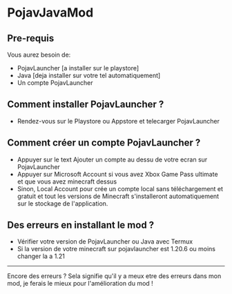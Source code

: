 # PojavJavaMod

## Pre-requis
Vous aurez besoin de:
- PojavLauncher [a installer sur le playstore]
- Java [deja installer sur votre tel automatiquement]
- Un compte PojavLauncher

## Comment installer PojavLauncher ?
- Rendez-vous sur le Playstore ou Appstore
et telecarger PojavLauncher

## Comment créer un compte PojavLauncher ?
- Appuyer sur le text Ajouter un compte au dessu de votre ecran sur PojavLauncher
- Appuyer sur Microsoft Account si vous avez Xbox Game Pass ultimate et que vous avez minecraft dessus
- Sinon, Local Account pour crée un compte local sans téléchargement et gratuit et tout les versions de Minecraft s'installeront automatiquement sur le stockage de l'application.

## Des erreurs en installant le mod ?
- Vérifier votre version de PojavLauncher ou Java avec Termux
- Si la version de votre minecraft sur pojavlauncher est 1.20.6 ou moins changer la a 1.21

- ----------------------------------------
Encore des erreurs ? Sela signifie qu'il y a meux etre des erreurs dans mon mod, je ferais le mieux pour l'amélioration du mod !
  
